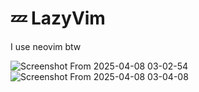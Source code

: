 # 💤 LazyVim
I use neovim btw

![Screenshot From 2025-04-08 03-02-54](https://github.com/user-attachments/assets/29f6c47e-d0bd-4e53-9ecb-ca13dea37589)
![Screenshot From 2025-04-08 03-04-08](https://github.com/user-attachments/assets/c24cbd5a-06e4-42f2-8387-7d1fbd062f81)
